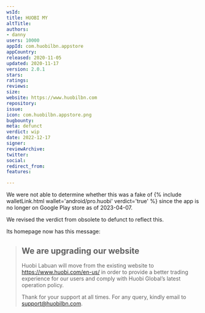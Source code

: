 ```yaml
---
wsId: 
title: HUOBI MY
altTitle: 
authors:
- danny
users: 10000
appId: com.huobilbn.appstore
appCountry: 
released: 2020-11-05
updated: 2020-11-17
version: 2.0.1
stars: 
ratings: 
reviews: 
size: 
website: https://www.huobilbn.com
repository: 
issue: 
icon: com.huobilbn.appstore.png
bugbounty: 
meta: defunct
verdict: wip
date: 2022-12-17
signer: 
reviewArchive: 
twitter: 
social: 
redirect_from: 
features: 

---
```


We were not able to determine whether this was a fake of {% include walletLink.html wallet='android/pro.huobi' verdict='true' %} since the app is no longer on Google Play store as of 2023-04-07. 

We revised the verdict from obsolete to defunct to reflect this. 

Its homepage now has this message: 

> ## We are upgrading our website
> 
> Huobi Labuan will move from the existing website to https://www.huobi.com/en-us/ in order to provide a better trading experience for our users and comply with Huobi Global’s latest operation policy.
>
> Thank for your support at all times. For any query, kindly email to support@huobilbn.com.

